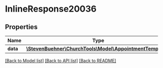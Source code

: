 # InlineResponse20036

## Properties
Name | Type | Description | Notes
------------ | ------------- | ------------- | -------------
**data** | [**\StevenBuehner\ChurchTools\Model\AppointmentTemplate1**](AppointmentTemplate1.md) |  | [optional] 

[[Back to Model list]](../../README.md#documentation-for-models) [[Back to API list]](../../README.md#documentation-for-api-endpoints) [[Back to README]](../../README.md)


